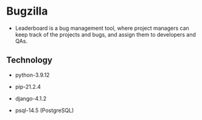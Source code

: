 # Bugzilla

- Leaderboard is a bug management tool, where project managers can keep track of the projects and bugs, and assign them to developers and QAs. 

## Technology

- python-3.9.12

- pip-21.2.4

- django-4.1.2

- psql-14.5 (PostgreSQL)
